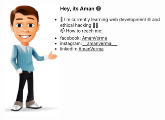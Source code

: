 ### Hey, its Aman 😄 <img src="https://github.com/AmanVerma18/AmanVerma18/blob/master/animation-png-animation-png-hd-png-image-1008.PNG" align="left" width=35% height=350px>

<!--
**AmanVerma18/AmanVerma18** is a ✨ _special_ ✨ repository because its `README.md` (this file) appears on your GitHub profile.

Here are some ideas to get you started:

- 🔭 I’m currently working on ...
- 🌱 I’m currently learning ...
- 👯 I’m looking to collaborate on ...
- 🤔 I’m looking for help with ...
- 💬 Ask me about ...
- 📫 How to reach me: ...
- 😄 Pronouns: ...
- ⚡ Fun fact: ...
-->

- 🌱 I’m currently learning web development 🌐 and ethical hacking 👨‍💻<br>
📫 How to reach me:
- facebook:<a href="https://www.facebook.com/profile.php?id=100007365434034"> AmanVerma</a>
- instagram:<a href="https://www.instagram.com/__amanverma___"> \_\_amanverma___</a>
- linkedin: <a href="https://www.linkedin.com/in/aman-verma-2364831b0"> AmanVerma</a>

